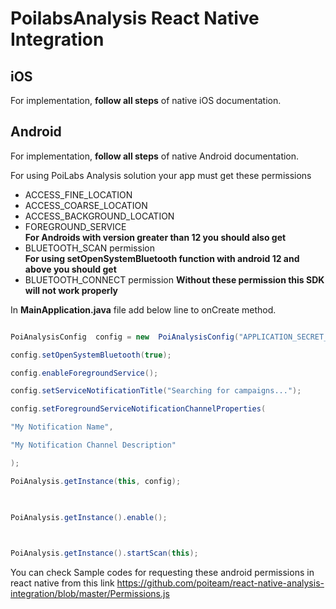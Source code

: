 
# PoilabsAnalysis React Native Integration

  

## iOS

  

For implementation, **follow all steps** of native iOS documentation.

  

## Android

  

For implementation, **follow all steps** of native Android documentation.

   For using PoiLabs Analysis solution your app must get these permissions  
*	ACCESS_FINE_LOCATION  
*	ACCESS_COARSE_LOCATION  
*	ACCESS_BACKGROUND_LOCATION  
*	FOREGROUND_SERVICE  
**For Androids with version greater than 12 you should also get**  
*    BLUETOOTH_SCAN permission  
**For using setOpenSystemBluetooth function with android 12 and above you should get**  
*    BLUETOOTH_CONNECT permission
  **Without these permission this SDK will not work properly**

In **MainApplication.java** file add below line to onCreate method.

  

```Java

PoiAnalysisConfig  config = new  PoiAnalysisConfig("APPLICATION_SECRET_KEY", "this is a test unique id", "APPLICATION_ID");

config.setOpenSystemBluetooth(true);

config.enableForegroundService();

config.setServiceNotificationTitle("Searching for campaigns...");

config.setForegroundServiceNotificationChannelProperties(

"My Notification Name",

"My Notification Channel Description"

);

PoiAnalysis.getInstance(this, config);

  

PoiAnalysis.getInstance().enable();

  

PoiAnalysis.getInstance().startScan(this);

```


You can check Sample codes for requesting these android permissions in react native from this link 
https://github.com/poiteam/react-native-analysis-integration/blob/master/Permissions.js